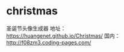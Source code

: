 # christmas
圣诞节头像生成器
地址：
<br>
https://huangenet.github.io/Christmas/
国内：
<br>
http://f08zm3.coding-pages.com/

